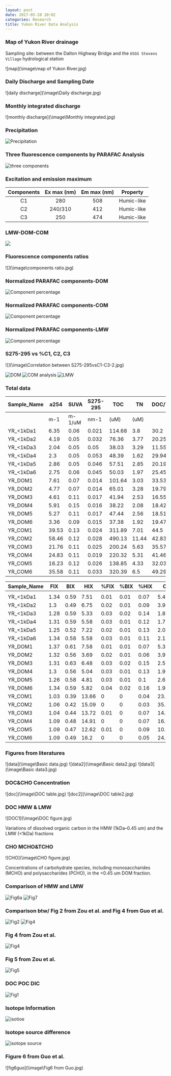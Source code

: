 ```yaml
---
layout: post
date: 2017-05-28 10:02
categories: Research
title: Yukon River Data Analysis
---
```

### Map of Yukon River drainage

Sampling site: between the Dalton Highway Bridge and the `USGS Stevens Village` hydrological station

![map](\image\map of Yukon River.jpg)

### Daily Discharge and Sampling Date
![daily discharge](\image\Daily discharge.jpg)

### Monthly integrated discharge
![monthly discharge](\image\Monthly integrated.jpg)

### Precipitation
![Precipitation](\image\Precipitation.jpg)

### Three fluorescence components by PARAFAC Analysis

![three components](\image\Fluorescence-EEM-Plot-of-component-Combined.jpg)

### Excitation and emission maximum

|Components|  Ex max (nm) | Em max (nm) |Property|
|:--:|:-------:|:------:|:--------:|
| C1 |   280   |   508  |Humic-like|
| C2 | 240/310 |   412  |Humic-like|
| C3 |   250   |   474  |Humic-like|



### LMW-DOM-COM

![](\image\Basic-Comparison.jpg)

### Fluorescence components ratios
![](\image\components ratio.jpg)

### Normalized PARAFAC components-DOM
![Component percentage](\image\DOM-C1-C2-C3.jpg)

### Normalized PARAFAC components-COM
![Component percentage](\image\COM-C1-C2-C3.jpg)

### Normalized PARAFAC components-LMW
![Component percentage](\image\LMW-C1-C2-C3.jpg)

### S275-295 vs %C1, C2, C3
![](\image\Correlation between S275-295vsC1-C3-2.jpg)

![DOM](\image\DOM.jpg)
![COM analysis](\image\Analysis.jpg)
![LMW](\image\LMW.jpg)

### Total data

| Sample_Name | a254  | SUVA   | S275-295 | TOC    | TN    | DOC/TN | Weight | Carbon percentage | Nitrogen percentage | MCHO   | %MCHO |
|-------------|-------|--------|----------|--------|-------|--------|--------|-------------------|---------------------|--------|-------|
|             | m-1   | m-1/uM | nm-1     | (uM)   | (uM)  |        | mg     | %                 | %                   | (uM-C) | %     |
| YR_<1kDa1   | 6.35  | 0.06   | 0.021    | 114.68 | 3.8   | 30.2   | 3.01   | 4.57              | 0.18                | 14.85  | 12.95 |
| YR_<1kDa2   | 4.19  | 0.05   | 0.032    | 76.36  | 3.77  | 20.25  | 3.62   | 2.53              | 0.15                | 13.64  | 17.86 |
| YR_<1kDa3   | 2.04  | 0.05   | 0.05     | 38.03  | 3.29  | 11.55  | 3.36   | 1.36              | 0.14                | 13.18  | 34.65 |
| YR_<1kDa4   | 2.3   | 0.05   | 0.053    | 48.39  | 1.62  | 29.94  | 3.08   | 1.89              | 0.07                | 15.66  | 32.36 |
| YR_<1kDa5   | 2.86  | 0.05   | 0.046    | 57.51  | 2.85  | 20.19  | 3.11   | 2.22              | 0.13                | 16.89  | 29.37 |
| YR_<1kDa6   | 2.75  | 0.06   | 0.045    | 50.03  | 1.97  | 25.45  | 3.71   | 1.62              | 0.07                | 6.29   | 12.57 |
| YR_DOM1     | 7.61  | 0.07   | 0.014    | 101.64 | 3.03  | 33.53  | 2.95   | 4.13              | 0.14                | 21.43  | 21.08 |
| YR_DOM2     | 4.77  | 0.07   | 0.014    | 65.01  | 3.28  | 19.79  | 3.24   | 2.41              | 0.14                | 16.03  | 24.65 |
| YR_DOM3     | 4.61  | 0.11   | 0.017    | 41.94  | 2.53  | 16.55  | 3.96   | 1.27              | 0.09                | 12.53  | 29.87 |
| YR_DOM4     | 5.91  | 0.15   | 0.016    | 38.22  | 2.08  | 18.42  | 3.16   | 1.45              | 0.09                | 5.8    | 15.18 |
| YR_DOM5     | 5.27  | 0.11   | 0.017    | 47.44  | 2.56  | 18.51  | 3.62   | 1.57              | 0.1                 | 16.39  | 34.55 |
| YR_DOM6     | 3.36  | 0.09   | 0.015    | 37.38  | 1.92  | 19.47  | 2.98   | 1.51              | 0.09                | 8.98   | 24.01 |
| YR_COM1     | 39.53 | 0.13   | 0.024    | 311.89 | 7.01  | 44.5   | 1.91   | 19.6              | 0.51                | 105.83 | 33.93 |
| YR_COM2     | 58.46 | 0.12   | 0.028    | 490.13 | 11.44 | 42.83  | 3.32   | 17.72             | 0.48                | 141.08 | 28.78 |
| YR_COM3     | 21.76 | 0.11   | 0.025    | 200.24 | 5.63  | 35.57  | 1.67   | 14.39             | 0.47                | 55.48  | 27.71 |
| YR_COM4     | 24.83 | 0.11   | 0.019    | 220.32 | 5.31  | 41.46  | 1.79   | 14.77             | 0.42                | 73.61  | 33.41 |
| YR_COM5     | 16.23 | 0.12   | 0.026    | 138.85 | 4.33  | 32.03  | 1.65   | 10.1              | 0.37                | 55.44  | 39.92 |
| YR_COM6     | 35.58 | 0.11   | 0.033    | 320.39 | 6.5   | 49.29  | 2.95   | 13.03             | 0.31                | 81.23  | 25.35 |

| Sample_Name | FIX  | BIX  | HIX   | %FIX | %BIX | %HIX | C1     | C2     | C3     | %C1   | %C2   | %C3   |
|-------------|------|------|-------|------|------|------|--------|--------|--------|-------|-------|-------|
|             |      |      |       |      |      |      |        |        |        |       |       |       |
| YR_<1kDa1   | 1.34 | 0.59 | 7.51  | 0.01 | 0.01 | 0.07 | 5.421  | 15.402 | 11.369 | 0.047 | 0.134 | 0.099 |
| YR_<1kDa2   | 1.3  | 0.49 | 6.75  | 0.02 | 0.01 | 0.09 | 3.912  | 12.088 | 8.324  | 0.034 | 0.105 | 0.073 |
| YR_<1kDa3   | 1.28 | 0.59 | 5.33  | 0.03 | 0.02 | 0.14 | 1.818  | 5.289  | 3.717  | 0.016 | 0.046 | 0.032 |
| YR_<1kDa4   | 1.31 | 0.59 | 5.58  | 0.03 | 0.01 | 0.12 | 1.734  | 4.999  | 3.566  | 0.015 | 0.044 | 0.031 |
| YR_<1kDa5   | 1.25 | 0.52 | 7.22  | 0.02 | 0.01 | 0.13 | 2.06   | 5.472  | 4.263  | 0.018 | 0.048 | 0.037 |
| YR_<1kDa6   | 1.34 | 0.58 | 5.58  | 0.03 | 0.01 | 0.11 | 2.135  | 5.725  | 4.414  | 0.019 | 0.05  | 0.038 |
| YR_DOM1     | 1.37 | 0.61 | 7.58  | 0.01 | 0.01 | 0.07 | 5.353  | 15.205 | 10.979 | 0.047 | 0.133 | 0.096 |
| YR_DOM2     | 1.32 | 0.56 | 3.69  | 0.02 | 0.01 | 0.06 | 3.997  | 12.736 | 8.304  | 0.035 | 0.111 | 0.072 |
| YR_DOM3     | 1.31 | 0.63 | 6.48  | 0.03 | 0.02 | 0.15 | 2.586  | 7.11   | 5.365  | 0.023 | 0.062 | 0.047 |
| YR_DOM4     | 1.3  | 0.56 | 5.04  | 0.03 | 0.01 | 0.13 | 1.979  | 5.927  | 4.173  | 0.017 | 0.052 | 0.036 |
| YR_DOM5     | 1.26 | 0.58 | 4.81  | 0.03 | 0.01 | 0.1  | 2.683  | 7.211  | 5.505  | 0.023 | 0.063 | 0.048 |
| YR_DOM6     | 1.34 | 0.59 | 5.82  | 0.04 | 0.02 | 0.16 | 1.993  | 5.181  | 4.126  | 0.017 | 0.045 | 0.036 |
| YR_COM1     | 1.03 | 0.39 | 13.66 | 0    | 0    | 0.04 | 23.412 | 24.319 | 34.765 | 0.204 | 0.212 | 0.303 |
| YR_COM2     | 1.06 | 0.42 | 15.09 | 0    | 0    | 0.03 | 35.498 | 35.186 | 49.029 | 0.31  | 0.307 | 0.428 |
| YR_COM3     | 1.04 | 0.44 | 13.72 | 0.01 | 0    | 0.07 | 14.185 | 17.107 | 22.409 | 0.124 | 0.149 | 0.195 |
| YR_COM4     | 1.09 | 0.48 | 14.91 | 0    | 0    | 0.07 | 16.139 | 17.396 | 25.885 | 0.141 | 0.152 | 0.226 |
| YR_COM5     | 1.09 | 0.47 | 12.62 | 0.01 | 0    | 0.09 | 10.179 | 11.375 | 16.713 | 0.089 | 0.099 | 0.146 |
| YR_COM6     | 1.09 | 0.49 | 16.2  | 0    | 0    | 0.05 | 24.492 | 24.344 | 36.793 | 0.214 | 0.212 | 0.321 |


### Figures from literatures

![data](\image\Basic data.jpg)
![data2](\image\Basic data2.jpg)
![data3](\image\Basic data3.jpg)

### DOC&CHO Concentration

![doc](\image\DOC table.jpg)
![doc2](\image\DOC table2.jpg)

### DOC HMW & LMW
![DOC1](\image\DOC figure.jpg)

Variations of dissolved organic carbon in the HMW (1kDa–0.45 um) and the LMW (<1kDa) fractions

### CHO MCHO&TCHO

![CHO](\image\CHO figure.jpg)

Concentrations of carbohydrate species, including monosaccharides (MCHO) and polysaccharides (PCHO), in the <0.45 um DOM fraction.

### Comparison of HMW and LMW

![Fig6a](\image\Fig6a.jpg)
![Fig7](\image\Fig7.jpg)

### Comparison btw/ Fig 2 from Zou et al. and Fig 4 from Guo et al.

![Fig2](\image\Fig2_from_zou.jpg)
![Fig4](\image\Fig4_from_Guo.jpg)

### Fig 4 from Zou et al.

![Fig4](\image\Fig4_from_zou.jpg)

### Fig 5 from Zou et al.

![Fig5](\image\Fig5_from_zou.jpg)

### DOC POC DIC

![Fig1](\image\DOC-POC-DIC.jpg)

### Isotope Information

![isotioe](\image\Isotope.jpg)

### Isotope source difference

![isotope source](\image\isotope-source.jpg)

### Figure 6 from Guo et al.

![fig6guo](\image\Fig6 from Guo.jpg)

